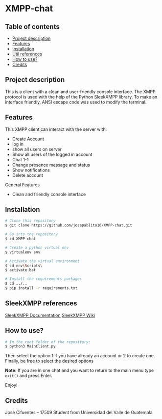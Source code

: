 # XMPP-chat

## Table of contents
* [Project description](#project-description)
* [Features](#features)
* [Installation](#installation)
* [Util references](#sleekxmpp-references)
* [How to use?](#how-to-use?)
* [Credits](#credits)

## Project description
This is a client with a clean and user-friendly console interface. The XMPP protocol is used with the help of the Python SleekXMPP library. To make an interface friendly, ANSI escape code was used to modify the terminal.

## Features
This XMPP client can interact with the server with:
* Create Account
*	log in
*	show all users on server
*	Show all users of the logged in account
*	Chat 1-1
*	Change presence message and status
*	Show notifications
*	Delete account

General Features
* Clean and friendly console interface

## Installation

```bash
# Clone this repository
$ git clone https://github.com/josepablito16/XMPP-chat.git

# Go into the repository
$ cd XMPP-chat

# Create a python virtual env
$ virtualenv env

# Activate the virtual environment 
$ cd env\Scripts\
$ activate.bat

# Install the requirements packages
$ cd ../..
$ pip install -r requirements.txt
```

## SleekXMPP references 
[SleekXMPP Documentation](https://sleekxmpp.readthedocs.io/en/latest/index.html)
[SleekXMPP Wiki](https://github.com/fritzy/SleekXMPP/wiki)

## How to use?
```bash
# In the root folder of the repository: 
$ python3 MainClient.py
```
Then select the option 1 if you have already an account or 2 to create one. Finally, be free to select the desired options 

**Note:**
If you are in one chat and you want to return to the main menu type `exit()` and press Enter. 

Enjoy!

## Credits
José Cifuentes – 17509
Student from Universidad del Valle de Guatemala 

